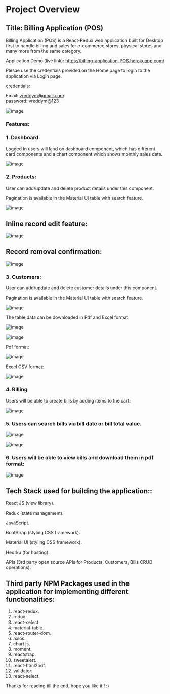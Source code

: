 # Project Overview

## Title: Billing Application (POS)

Billing Application (POS) is a React-Redux web application built for Desktop first to handle billing and sales for e-commerce stores, physical stores and many more from the same category.

Application Demo (live link): https://billing-application-POS.herokuapp.com/

Plesae use the credentials provided on the Home page to login to the application via Login page.

credentials:

Email: vreddym@gmail.com  
password: vreddym@123

![image](https://user-images.githubusercontent.com/84494799/121934778-5bc59b00-cd65-11eb-9195-34f5bf3976bc.png)


### Features:

### 1. Dashboard:

Logged In users will land on dashboard component, which has different card components and a chart component which shows monthly sales data.

![image](https://user-images.githubusercontent.com/84494799/122003409-ad573f80-cdd0-11eb-9b02-24fc99c463dd.png)


### 2. Products:

User can add/update and delete product details under this component.

Pagination is available in the Material UI table with search feature.

![image](https://user-images.githubusercontent.com/84494799/122004157-ac72dd80-cdd1-11eb-99bb-e1f6c775ce0e.png)

## Inline record edit feature:

![image](https://user-images.githubusercontent.com/84494799/122155113-ebfa0200-ce83-11eb-81e4-4995c2ae7bf9.png)

## Record removal confirmation:

![image](https://user-images.githubusercontent.com/84494799/122155254-38454200-ce84-11eb-9e99-a07aa02e3515.png)


### 3. Customers:

User can add/update and delete customer details under this component.

Pagination is available in the Material UI table with search feature.

![image](https://user-images.githubusercontent.com/84494799/122004844-8ac62600-cdd2-11eb-8be5-7a72d855afcc.png)

The table data can be downloaded in Pdf and Excel format:

![image](https://user-images.githubusercontent.com/84494799/122004995-b9dc9780-cdd2-11eb-94f2-11a0e3f44c70.png)

![image](https://user-images.githubusercontent.com/84494799/122005269-0e801280-cdd3-11eb-8ad3-5776889810c5.png)


Pdf format:

![image](https://user-images.githubusercontent.com/84494799/122005065-cc56d100-cdd2-11eb-9c82-010265805259.png)

Excel CSV format:

![image](https://user-images.githubusercontent.com/84494799/122005408-38d1d000-cdd3-11eb-97d5-7aa0c93e7fc7.png)


### 4. Billing

Users will be able to create bills by adding items to the cart:

![image](https://user-images.githubusercontent.com/84494799/122006017-f0ff7880-cdd3-11eb-851b-0d96a4169dd4.png)


### 5. Users can search bills via bill date or bill total value.

![image](https://user-images.githubusercontent.com/84494799/122008852-1b9f0080-cdd7-11eb-9d2d-11ccc1673489.png)

![image](https://user-images.githubusercontent.com/84494799/122009240-80f2f180-cdd7-11eb-8a7f-42df452a847e.png)



### 6. Users will be able to view bills and download them in pdf format:

![image](https://user-images.githubusercontent.com/84494799/122009738-ffe82a00-cdd7-11eb-9165-4766f45d2e67.png)


## Tech Stack used for building the application::

React JS (view library).

Redux (state management).

JavaScript.

BootStrap (styling CSS framework).

Material UI (styling CSS framework).

Heorku (for hosting).

APIs (3rd party open source APIs for Products, Customers, Bills CRUD operations).

## Third party NPM Packages used in the application for implementing different functionalities:

1.	react-redux.
2.	redux.
3.	react-select.
4.	material-table.
5.	react-router-dom.
6.	axios.
7.	chart.js.
8.	moment.
9.	reactstrap.
10.	sweetalert.
11.	react-html2pdf.
12.	validator.
13.	react-select.

Thanks for reading till the end, hope you like it!!  :)

